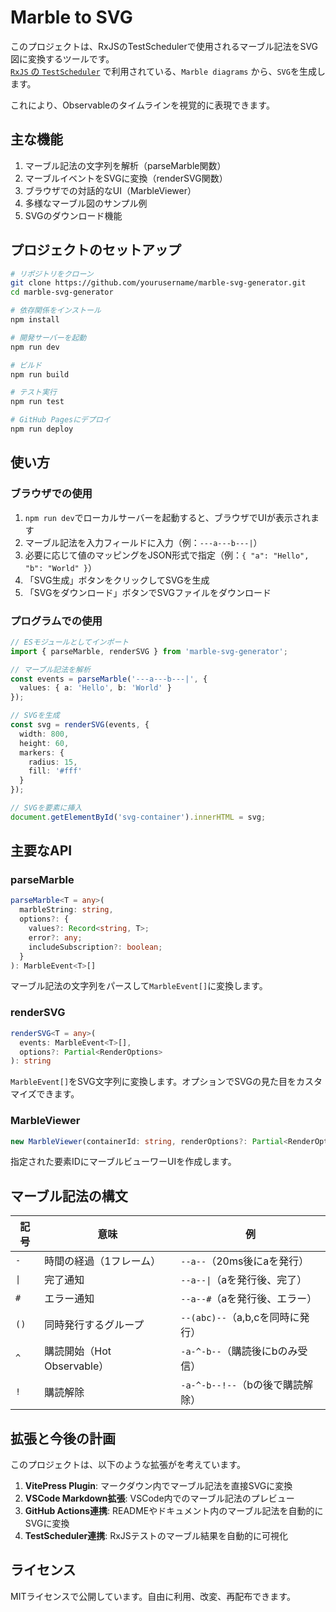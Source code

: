 # Marble to SVG

このプロジェクトは、RxJSのTestSchedulerで使用されるマーブル記法をSVG図に変換するツールです。  
[`RxJS` の `TestScheduler`](https://rxjs.dev/guide/testing/marble-testing) で利用されている、`Marble diagrams` から、`SVG`を生成します。

これにより、Observableのタイムラインを視覚的に表現できます。

## 主な機能

1. マーブル記法の文字列を解析（parseMarble関数）
2. マーブルイベントをSVGに変換（renderSVG関数）
3. ブラウザでの対話的なUI（MarbleViewer）
4. 多様なマーブル図のサンプル例
5. SVGのダウンロード機能

## プロジェクトのセットアップ

```bash
# リポジトリをクローン
git clone https://github.com/yourusername/marble-svg-generator.git
cd marble-svg-generator

# 依存関係をインストール
npm install

# 開発サーバーを起動
npm run dev

# ビルド
npm run build

# テスト実行
npm run test

# GitHub Pagesにデプロイ
npm run deploy
```

## 使い方

### ブラウザでの使用

1. `npm run dev`でローカルサーバーを起動すると、ブラウザでUIが表示されます
2. マーブル記法を入力フィールドに入力（例：`---a---b---|`）
3. 必要に応じて値のマッピングをJSON形式で指定（例：`{ "a": "Hello", "b": "World" }`）
4. 「SVG生成」ボタンをクリックしてSVGを生成
5. 「SVGをダウンロード」ボタンでSVGファイルをダウンロード

### プログラムでの使用

```ts
// ESモジュールとしてインポート
import { parseMarble, renderSVG } from 'marble-svg-generator';

// マーブル記法を解析
const events = parseMarble('---a---b---|', {
  values: { a: 'Hello', b: 'World' }
});

// SVGを生成
const svg = renderSVG(events, {
  width: 800,
  height: 60,
  markers: {
    radius: 15,
    fill: '#fff'
  }
});

// SVGを要素に挿入
document.getElementById('svg-container').innerHTML = svg;
```

## 主要なAPI

### parseMarble

```ts
parseMarble<T = any>(
  marbleString: string,
  options?: {
    values?: Record<string, T>;
    error?: any;
    includeSubscription?: boolean;
  }
): MarbleEvent<T>[]
```

マーブル記法の文字列をパースして`MarbleEvent[]`に変換します。

### renderSVG

```ts
renderSVG<T = any>(
  events: MarbleEvent<T>[],
  options?: Partial<RenderOptions>
): string
```

`MarbleEvent[]`をSVG文字列に変換します。オプションでSVGの見た目をカスタマイズできます。

### MarbleViewer

```ts
new MarbleViewer(containerId: string, renderOptions?: Partial<RenderOptions>)
```

指定された要素IDにマーブルビューワーUIを作成します。

## マーブル記法の構文

| 記号 | 意味 | 例 |
|------|------|------|
| `-` | 時間の経過（1フレーム） | `--a--`（20ms後にaを発行） |
| `\|` | 完了通知 | `--a--\|`（aを発行後、完了） |
| `#` | エラー通知 | `--a--#`（aを発行後、エラー） |
| `()` | 同時発行するグループ | `--(abc)--`（a,b,cを同時に発行） |
| `^` | 購読開始（Hot Observable） | `-a-^-b--`（購読後にbのみ受信） |
| `!` | 購読解除 | `-a-^-b--!--`（bの後で購読解除） |

## 拡張と今後の計画

このプロジェクトは、以下のような拡張がを考えています。

1. **VitePress Plugin**: マークダウン内でマーブル記法を直接SVGに変換
2. **VSCode Markdown拡張**: VSCode内でのマーブル記法のプレビュー
3. **GitHub Actions連携**: READMEやドキュメント内のマーブル記法を自動的にSVGに変換
4. **TestScheduler連携**: RxJSテストのマーブル結果を自動的に可視化

## ライセンス

MITライセンスで公開しています。自由に利用、改変、再配布できます。